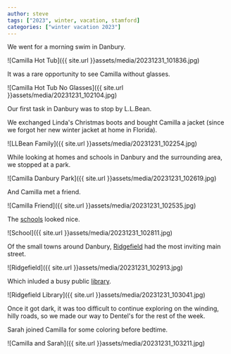 ```yaml
---
author: steve
tags: ["2023", winter, vacation, stamford]
categories: ["winter vacation 2023"]
---
```

We went for a morning swim in Danbury.  

![Camilla Hot Tub]({{ site.url }}assets/media/20231231_101836.jpg)  

It was a rare opportunity to see Camilla without glasses.  

![Camilla Hot Tub No Glasses]({{ site.url }}assets/media/20231231_102104.jpg)  

Our first task in Danbury was to stop by L.L.Bean.  

We exchanged Linda's Christmas boots and bought Camilla a jacket (since we forgot her new winter jacket at home in Florida).  

![LLBean Family]({{ site.url }}assets/media/20231231_102254.jpg)  

While looking at homes and schools in Danbury and the surrounding area, we stopped at a park.  

![Camilla Danbury Park]({{ site.url }}assets/media/20231231_102619.jpg)  

And Camilla met a friend.  

![Camilla Friend]({{ site.url }}assets/media/20231231_102535.jpg)  

The [schools](https://www.ridgefield.org/) looked nice.  

![School]({{ site.url }}assets/media/20231231_102811.jpg)  

Of the small towns around Danbury, [Ridgefield](https://www.ridgefieldct.gov/) had the most inviting main street.  

![Ridgefield]({{ site.url }}assets/media/20231231_102913.jpg)  

Which inluded a busy public [library](https://ridgefieldlibrary.org/).  

![Ridgefield Library]({{ site.url }}assets/media/20231231_103041.jpg)  

Once it got dark, it was too difficult to continue exploring on the winding, hilly roads, so we made our way to Dentel's for the rest of the week.  

Sarah joined Camilla for some coloring before bedtime.  

![Camilla and Sarah]({{ site.url }}assets/media/20231231_103211.jpg)  
